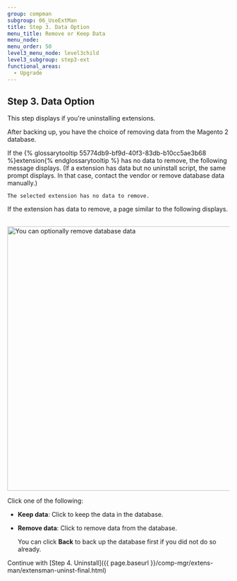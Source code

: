 ```yaml
---
group: compman
subgroup: 06_UseExtMan
title: Step 3. Data Option
menu_title: Remove or Keep Data
menu_node:
menu_order: 50
level3_menu_node: level3child
level3_subgroup: step3-ext
functional_areas:
  - Upgrade
---
```


## Step 3. Data Option

This step displays if you're uninstalling extensions.

After backing up, you have the choice of removing data from the Magento 2 database.

If the {% glossarytooltip 55774db9-bf9d-40f3-83db-b10cc5ae3b68 %}extension{% endglossarytooltip %} has no data to remove, the following message displays. (If a extension has data but no uninstall script, the same prompt displays. In that case, contact the vendor or remove database data manually.)

	The selected extension has no data to remove.

If the extension has data to remove, a page similar to the following displays.

&nbsp;&nbsp;&nbsp;&nbsp;&nbsp;&nbsp;<img src="{{ site.baseurl }}/common/images/cman_uninstall-data.png" width="600px" alt="You can optionally remove database data">

Click one of the following:

*	**Keep data**: Click to keep the data in the database.
*	**Remove data**: Click to remove data from the database. 

	You can click **Back** to back up the database first if you did not do so already.

Continue with [Step 4. Uninstall]({{ page.baseurl }}/comp-mgr/extens-man/extensman-uninst-final.html)

